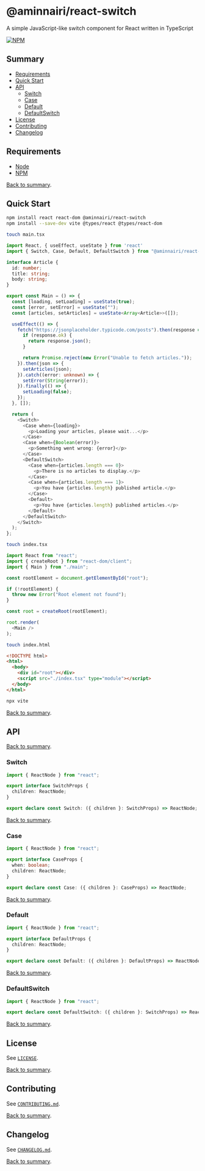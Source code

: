 # @aminnairi/react-switch

A simple JavaScript-like switch component for React written in TypeScript

[![NPM](https://badgen.net/npm/v/@aminnairi/react-switch)](https://www.npmjs.com/package/@aminnairi/react-switch)

## Summary

- [Requirements](#requirements)
- [Quick Start](#quick-start)
- [API](#api)
  - [Switch](#switch)
  - [Case](#case)
  - [Default](#default)
  - [DefaultSwitch](#defaultswitch)
- [License](#license)
- [Contributing](#contributing)
- [Changelog](#changelog)

## Requirements

- [Node](https://nodejs.org/en)
- [NPM](https://www.npmjs.com/)

[Back to summary](#summary).

## Quick Start

```bash
npm install react react-dom @aminnairi/react-switch
npm install --save-dev vite @types/react @types/react-dom
```

```bash
touch main.tsx
```

```typescript
import React, { useEffect, useState } from 'react'
import { Switch, Case, Default, DefaultSwitch } from "@aminnairi/react-switch";

interface Article {
  id: number;
  title: string;
  body: string;
}

export const Main = () => {
  const [loading, setLoading] = useState(true);
  const [error, setError] = useState("");
  const [articles, setArticles] = useState<Array<Article>>([]);

  useEffect(() => {
    fetch("https://jsonplaceholder.typicode.com/posts").then(response => {
      if (response.ok) {
        return response.json();
      }

      return Promise.reject(new Error("Unable to fetch articles."));
    }).then(json => {
      setArticles(json);
    }).catch((error: unknown) => {
      setError(String(error));
    }).finally(() => {
      setLoading(false);
    });
  }, []);

  return (
    <Switch>
      <Case when={loading}>
        <p>Loading your articles, please wait...</p>
      </Case>
      <Case when={Boolean(error)}>
        <p>Something went wrong: {error}</p>
      </Case>
      <DefaultSwitch>
        <Case when={articles.length === 0}>
          <p>There is no articles to display.</p>
        </Case>
        <Case when={articles.length === 1}>
          <p>You have {articles.length} published article.</p>
        </Case>
        <Default>
          <p>You have {articles.length} published articles.</p>
        </Default>
      </DefaultSwitch>
    </Switch>
  );
};
```

```bash
touch index.tsx
```

```typescript
import React from "react";
import { createRoot } from "react-dom/client";
import { Main } from "./main";

const rootElement = document.getElementById("root");

if (!rootElement) {
  throw new Error("Root element not found");
}

const root = createRoot(rootElement);

root.render(
  <Main />
);
```

```bash
touch index.html
```

```html
<!DOCTYPE html>
<html>
  <body>
    <div id="root"></div>
    <script src="./index.tsx" type="module"></script>
  </body>
</html>
```

```bash
npx vite
```

[Back to summary](#summary).

## API

[Back to summary](#summary).

### Switch

```typescript
import { ReactNode } from "react";

export interface SwitchProps {
  children: ReactNode;
}

export declare const Switch: ({ children }: SwitchProps) => ReactNode;
```

[Back to summary](#summary).

### Case

```typescript
import { ReactNode } from "react";

export interface CaseProps {
  when: boolean;
  children: ReactNode;
}

export declare const Case: ({ children }: CaseProps) => ReactNode;
```

[Back to summary](#summary).

### Default

```typescript
import { ReactNode } from "react";

export interface DefaultProps {
  children: ReactNode;
}

export declare const Default: ({ children }: DefaultProps) => ReactNode;
```

[Back to summary](#summary).

### DefaultSwitch

```typescript
import { ReactNode } from "react";

export declare const DefaultSwitch: ({ children }: SwitchProps) => ReactNode
```

[Back to summary](#summary).

## License

See [`LICENSE`](../LICENSE).

[Back to summary](#summary).

## Contributing

See [`CONTRIBUTING.md`](../CONTRIBUTING.md).

[Back to summary](#summary).

## Changelog

See [`CHANGELOG.md`](./CHANGELOG.md).

[Back to summary](#summary).
